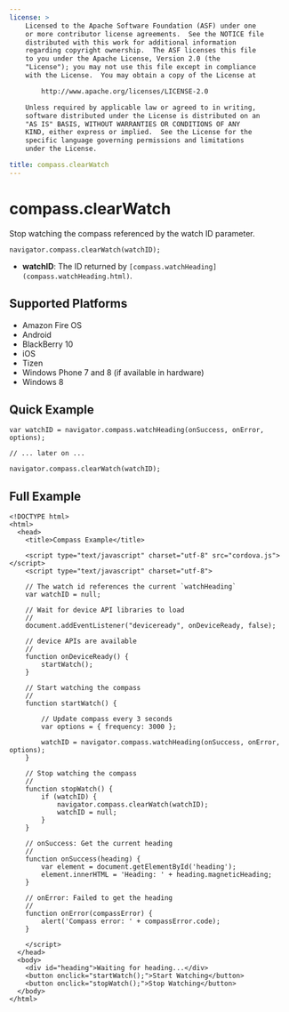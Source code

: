 ```yaml
---
license: >
    Licensed to the Apache Software Foundation (ASF) under one
    or more contributor license agreements.  See the NOTICE file
    distributed with this work for additional information
    regarding copyright ownership.  The ASF licenses this file
    to you under the Apache License, Version 2.0 (the
    "License"); you may not use this file except in compliance
    with the License.  You may obtain a copy of the License at

        http://www.apache.org/licenses/LICENSE-2.0

    Unless required by applicable law or agreed to in writing,
    software distributed under the License is distributed on an
    "AS IS" BASIS, WITHOUT WARRANTIES OR CONDITIONS OF ANY
    KIND, either express or implied.  See the License for the
    specific language governing permissions and limitations
    under the License.

title: compass.clearWatch
---
```


# compass.clearWatch

Stop watching the compass referenced by the watch ID parameter.

    navigator.compass.clearWatch(watchID);

- __watchID__: The ID returned by `[compass.watchHeading](compass.watchHeading.html)`.

## Supported Platforms

- Amazon Fire OS
- Android
- BlackBerry 10
- iOS
- Tizen
- Windows Phone 7 and 8 (if available in hardware)
- Windows 8

## Quick Example

    var watchID = navigator.compass.watchHeading(onSuccess, onError, options);

    // ... later on ...

    navigator.compass.clearWatch(watchID);

## Full Example

    <!DOCTYPE html>
    <html>
      <head>
        <title>Compass Example</title>

        <script type="text/javascript" charset="utf-8" src="cordova.js"></script>
        <script type="text/javascript" charset="utf-8">

        // The watch id references the current `watchHeading`
        var watchID = null;

        // Wait for device API libraries to load
        //
        document.addEventListener("deviceready", onDeviceReady, false);

        // device APIs are available
        //
        function onDeviceReady() {
            startWatch();
        }

        // Start watching the compass
        //
        function startWatch() {

            // Update compass every 3 seconds
            var options = { frequency: 3000 };

            watchID = navigator.compass.watchHeading(onSuccess, onError, options);
        }

        // Stop watching the compass
        //
        function stopWatch() {
            if (watchID) {
                navigator.compass.clearWatch(watchID);
                watchID = null;
            }
        }

        // onSuccess: Get the current heading
        //
        function onSuccess(heading) {
            var element = document.getElementById('heading');
            element.innerHTML = 'Heading: ' + heading.magneticHeading;
        }

        // onError: Failed to get the heading
        //
        function onError(compassError) {
            alert('Compass error: ' + compassError.code);
        }

        </script>
      </head>
      <body>
        <div id="heading">Waiting for heading...</div>
        <button onclick="startWatch();">Start Watching</button>
        <button onclick="stopWatch();">Stop Watching</button>
      </body>
    </html>
